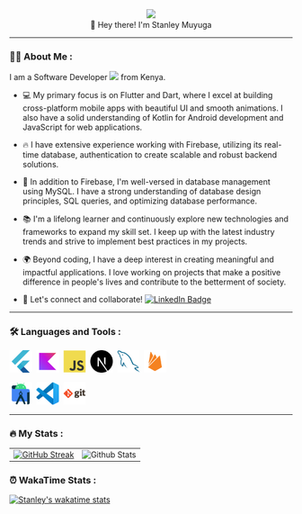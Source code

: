 <div id="header" align="center">
  <img src="https://media.giphy.com/media/M9gbBd9nbDrOTu1Mqx/giphy.gif" width="100"/>
</div>
<div align="center">
 👋 Hey there! I'm Stanley Muyuga
</div>

---

### :man_technologist:  About Me :
I am a Software Developer <img src="https://media.giphy.com/media/WUlplcMpOCEmTGBtBW/giphy.gif" width="30"> from Kenya.

- 💻 My primary focus is on Flutter and Dart, where I excel at building cross-platform mobile apps with beautiful UI and smooth animations. I also have a solid understanding of Kotlin for Android development and JavaScript for web applications.

- 🔥 I have extensive experience working with Firebase, utilizing its real-time database, authentication to create scalable and robust backend solutions.

- 💾 In addition to Firebase, I'm well-versed in database management using MySQL. I have a strong understanding of database design principles, SQL queries, and optimizing database performance.

- 📚 I'm a lifelong learner and continuously explore new technologies and frameworks to expand my skill set. I keep up with the latest industry trends and strive to implement best practices in my projects.

- 🌍 Beyond coding, I have a deep interest in creating meaningful and impactful applications. I love working on projects that make a positive difference in people's lives and contribute to the betterment of society.

- 🤝 Let's connect and collaborate! [![LinkedIn Badge](https://img.shields.io/badge/Linkedin-blue?style=for-the-badge&logo=linkedin&logoColor=white)](https://www.linkedin.com/in/stanley-muyuga-b23a3916a/)



<!-- - :telescope: I’m working as a Software Developer.

- :seedling: Exploring Technical Content Blogs.

- :zap: In my free time, I solve problems on leetcode and read tech articles.

- :mailbox:How to reach me: [![Email Badge](https://img.shields.io/badge/Gmail-red?style=for-the-badge&logo=gmail&logoColor=white)](mailto:stanelymyuga.12@gmail.com) -->


---

### :hammer_and_wrench: Languages and Tools :

<div>
  <img src="https://github.com/devicons/devicon/blob/master/icons/flutter/flutter-original.svg" title="Flutter" alt="Flutter" width="40" height="40"/>&nbsp;
 <img src="https://github.com/devicons/devicon/blob/master/icons/kotlin/kotlin-original.svg" title="Kotlin" alt="Kotlin" width="40" height="40"/>&nbsp;
 <img src="https://github.com/devicons/devicon/blob/master/icons/javascript/javascript-original.svg" title="Javascript" alt="MJavascript" width="40" height="40"/>&nbsp;
 <img src="https://github.com/devicons/devicon/blob/master/icons/nextjs/nextjs-original.svg" title="NextJS" alt="NextJS" width="40" height="40"/>&nbsp;
 <img src="https://github.com/devicons/devicon/blob/master/icons/mysql/mysql-original.svg" title="MYSQL" alt="MySQL" width="40" height="40"/>&nbsp;
 <img src="https://github.com/devicons/devicon/blob/master/icons/firebase/firebase-plain.svg" title="Firebase" alt="Firebase" width="40" height="40"/>&nbsp;
 
 
 <img src="https://github.com/devicons/devicon/blob/master/icons/androidstudio/androidstudio-original.svg" title="Studio" alt="Studio" width="40" height="40"/>&nbsp;
 <img src="https://github.com/devicons/devicon/blob/master/icons/vscode/vscode-original.svg" title="Studio" alt="Studio" width="40" height="40"/>&nbsp;
 <img src="https://github.com/devicons/devicon/blob/master/icons/git/git-original-wordmark.svg" title="Studio" alt="Studio" width="40" height="40"/>&nbsp;
 
</div>

---

### :fire: My Stats :

|       |      |
| :---        |          ---: |
| [![GitHub Streak](http://github-readme-streak-stats.herokuapp.com?user=Stanely254&theme=dark&background=000000)](https://git.io/streak-stats) | ![Github Stats](https://github-readme-stats.vercel.app/api?username=Stanely254&count_private=true&show_icons=true&theme=dark&border_radius=50) |

### :alarm_clock: WakaTime Stats :
[![Stanley's wakatime stats](https://github-readme-stats.vercel.app/api/wakatime?username=StarNorh)](https://github.com/Stanely254/github-readme-stats)


<!-- ### <p align="center">Software Developer | Flutter, Kotlin, Javascript, Firebase and Dart | Bringing Cross-Platform Solutions to Life </p> -->

<!-- ![Code Time](https://img.shields.io/endpoint?style=plastic&url=https://codetime-api.datreks.com/badge/2549?logoColor=white%26project=%26recentMS=0%26showProject=true) -->

<!--  [![Stanley's WakaTime Stats](https://wakatime.com/badge/user/b23157a1-8a21-4342-bb04-0cd47679ce59.svg)](https://wakatime.com/@b23157a1-8a21-4342-bb04-0cd47679ce59)  -->

<!-- [![Stanley's GitHub stats](https://github-readme-stats.vercel.app/api?username=Stanely254)](https://github.com/Stanely254/github-readme-stats)  -->

<!-- ![Github Stats](https://github-readme-stats.vercel.app/api?username=Stanely254&count_private=true&show_icons=true&theme=dark&border_radius=50) -->


<!--(https://github.com/Stanely254/github-readme-stats) -->

<!-- [![Stanley's wakatime stats](https://github-readme-stats.vercel.app/api/wakatime?username=StarNorh)](https://github.com/Stanely254/github-readme-stats) -->

 
<!-- [![Stanley's wakatime stats](https://github-readme-stats.vercel.app/api/wakatime?username=StarNorh&count_private=true&show_icons=true&theme=light&border_radius=35)](https://github.com/Stanely254/github-readme-stats)

[![willianrod's wakatime stats](https://github-readme-stats.vercel.app/api/wakatime?username=StarNorh)](https://github.com/Stanely254/github-readme-stats)



[![Top Langs](https://github-readme-stats.vercel.app/api/top-langs/?username=Stanely254&count_private=true&show_icons=true&theme=dark&border_radius=50)](https://github.com/Stanely254/github-readme-stats) -->
<!--is a ✨ _special_ ✨ repository because its `README.md` (this file) appears on your GitHub profile.

Here are some ideas to get you started:

- 🔭 I’m currently working on ...
- 🌱 I’m currently learning ...
- 👯 I’m looking to collaborate on ...
- 🤔 I’m looking for help with ...
- 💬 Ask me about ...
- 📫 How to reach me: ...
- 😄 Pronouns: ...
- ⚡ Fun fact: ...
-->
